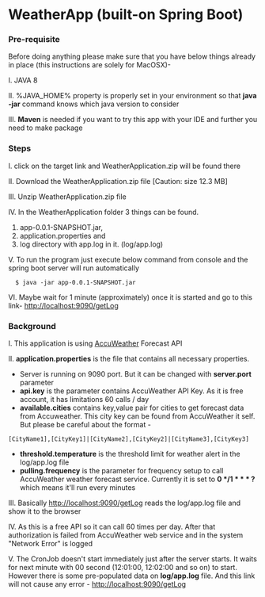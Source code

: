 # WeatherApp (built-on Spring Boot)


### Pre-requisite
Before doing anything please make sure that you have below things already in place (this instructions are solely for MacOSX)- 

I. JAVA 8

II. %JAVA_HOME% property is properly set in your environment so that **java -jar** command knows which java version to consider

III. **Maven** is needed if you want to try this app with your IDE and further you need to make package


### Steps
I. click on the target link and WeatherApplication.zip will be found there

II. Download the WeatherApplication.zip file [Caution: size 12.3 MB]

III. Unzip WeatherApplication.zip file

IV. In the WeatherApplication folder 3 things can be found. 
 1. app-0.0.1-SNAPSHOT.jar, 
 2. application.properties and 
 3. log directory with app.log in it. (log/app.log)

V. To run the program just execute below command from console and the spring boot server will run automatically

```
  $ java -jar app-0.0.1-SNAPSHOT.jar
```
VI. Maybe wait for 1 minute (approximately) once it is started and go to this link- [http://localhost:9090/getLog](http://localhost:9090/getLog)


### Background

I. This application is using [AccuWeather](https://developer.accuweather.com/accuweather-forecast-api/apis/get/forecasts/v1/daily/5day/%7BlocationKey%7D) Forecast API

II. **application.properties** is the file that contains all necessary properties. 
 - Server is running on 9090 port. But it can be changed with **server.port** parameter
 - **api.key** is the parameter contains AccuWeather API Key. As it is free account, it has limitations 60 calls / day
 - **available.cities** contains key,value pair for cities to get forecast data from Accuweather. This city key can be found from AccuWeather it self. But please be careful about the format -
 ```
 [CityName1],[CityKey1]|[CityName2],[CityKey2]|[CityName3],[CityKey3]
 ```
 - **threshold.temperature** is the threshold limit for weather alert in the log/app.log file
 - **pulling.frequency** is the parameter for frequency setup to call AccuWeather weather forecast service. Currently it is set to **0 \*/1 \* \* \* ?** which means it'll run every minutes
 
 III. Basically [http://localhost:9090/getLog](http://localhost:9090/getLog) reads the log/app.log file and show it to the browser
 
 IV. As this is a free API so it can call 60 times per day. After that authorization is failed from AccuWeather web service and in the system "Network Error" is logged
 
 V. The CronJob doesn't start immediately just after the server starts. It waits for next minute with 00 second (12:01:00, 12:02:00 and so on) to start. However there is some pre-populated data on **log/app.log** file. And this link will not cause any error - [http://localhost:9090/getLog](http://localhost:9090/getLog) 
